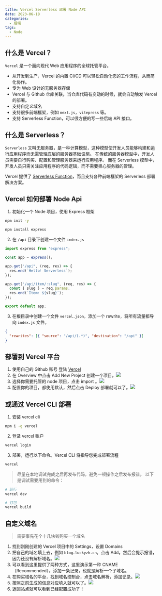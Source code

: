```yaml
---
title: Vercel Serverless 部署 Node API
date: 2023-06-18
categories:
  - 后端
tags:
  - Node
---
```


## 什么是 Vercel？

`Vercel` 是一个面向现代 Web 应用程序的全球托管平台。

- 从开发到生产，Vercel 的内置 CI/CD 可以轻松自动化您的工作流程，从而简化协作。
- 专为 Web 设计的无服务器存储
- Vercel 与 Github 仓库关联，当仓库代码有变动的时候，就会自动触发 Vercel 的部署。
- 支持自定义域名
- 支持很多前端框架，例如 `next.js`，`vitepress` 等。
- 支持 Serverless Function，可以很方便的写一些后端 API 接口。

## 什么是 Serverless？

`Serverless` 又叫无服务器，是一种计算模型，这种模型使开发人员能够构建和运行应用程序而无需管理底层的服务器基础设施。
在传统的服务器模型中，开发人员需要自行购买、配置和管理服务器来运行应用程序。
而在 Serverless 模型中，开发人员只需关注应用程序的代码逻辑，而不需要担心服务器的管理。

Vercel 提供了 [Serverless Function](https://vercel.com/docs/concepts/functions/serverless-functions)，而且支持各种前端框架的 Serverless 部署解决方案。

## Vercel 如何部署 Node Api

1. 初始化一个 Node 项目，使用 Express 框架

```bash
npm init -y

npm install express
```

2. 在 `/api` 目录下创建一个文件 `index.js`

```js
import express from "express";

const app = express();

app.get("/api", (req, res) => {
  res.end(`Hello! Serverless`);
});

app.get("/api/item/:slug", (req, res) => {
  const { slug } = req.params;
  res.end(`Item: ${slug}`);
});

export default app;
```

3. 在根目录中创建一个文件 `vercel.json`，添加一个 rewrite，将所有流量都导向 `index.js` 文件。

```json
{
  "rewrites": [{ "source": "/api/(.*)", "destination": "/api" }]
}
```

## 部署到 Vercel 平台

1. 使用自己的 Github 账号 登陆 [Vercel](https://vercel.com/)
2. 在 Overview 中点击 Add New Project 创建一个项目。![](https://image.luckyzh.cn/images/vercel_4.webp)
3. 选择你需要托管的 node 项目，点击 import 。![](https://image.luckyzh.cn/images/vercel_5.webp)
4. 配置你的项目，都使用默认，然后点击 Deploy 部署就可以了。![](https://image.luckyzh.cn/images/vercel_6.webp)

## 或通过 Vercel CLI 部署

1. 安装 vercel cli

```bash
npm i -g vercel
```

2. 登录 vercel 账户

```bash
vercel login
```

3. 部署，运行以下命令。Vercel CLI 将指导您完成部署流程

```bash
vercel
```

> 尽量在本地调试完成之后再发布代码，避免一顿操作之后发布报错。
> 以下是调试需要用到的命令：

```bash
# 运行
vercel dev

# 打包
vercel build
```

## 自定义域名

> 需要事先花个十几块钱购买一个域名

1. 找到刚刚创建的 Vercel 项目中的 Settings，设置 Domains
2. 把自己的域名填上去，例如 `blog.luckyzh.cn`，点击 Add，然后会提示报错，因为还没有解析域名。![](https://image.luckyzh.cn/images/vercel_1.webp)
3. 可以看到这里提供了两种方式，这里演示第一种 CNAME（Recommended），添加一条记录，也就是解析一个子域名。
4. 在购买域名的平台，找到域名控制台，点击域名解析，添加记录。![](https://image.luckyzh.cn/images/vercel_2.webp)
5. 按照之前生成的信息对应填入就可以了。![](https://image.luckyzh.cn/images/vercel_3.webp)
6. 返回站点就可以看到已经配置成功了！

